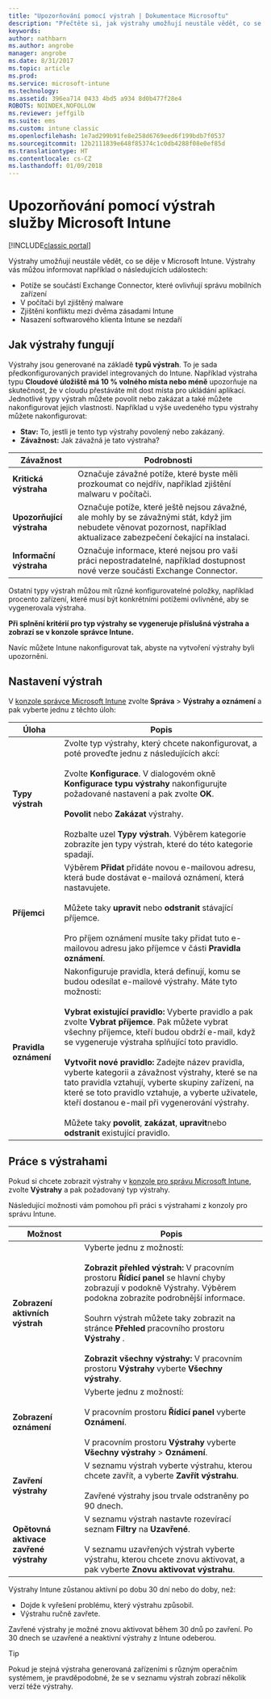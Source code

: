 ```yaml
---
title: "Upozorňování pomocí výstrah | Dokumentace Microsoftu"
description: "Přečtěte si, jak výstrahy umožňují neustále vědět, co se děje v Microsoft Intune."
keywords: 
author: nathbarn
ms.author: angrobe
manager: angrobe
ms.date: 8/31/2017
ms.topic: article
ms.prod: 
ms.service: microsoft-intune
ms.technology: 
ms.assetid: 396ea714 0433 4bd5 a934 8d0b477f28e4
ROBOTS: NOINDEX,NOFOLLOW
ms.reviewer: jeffgilb
ms.suite: ems
ms.custom: intune classic
ms.openlocfilehash: 1e7ad299b91fe8e258d6769eed6f199bdb7f0537
ms.sourcegitcommit: 12b2111839e648f85374c1c0db4288f08e0ef85d
ms.translationtype: HT
ms.contentlocale: cs-CZ
ms.lasthandoff: 01/09/2018
---
```

#  <a name="use-alerts-to-get-notified-by-microsoft-intune"></a>Upozorňování pomocí výstrah služby Microsoft Intune

[!INCLUDE[classic portal](../includes/classic-portal.md)]

Výstrahy umožňují neustále vědět, co se děje v Microsoft Intune. Výstrahy vás můžou informovat například o následujících událostech:
- Potíže se součástí Exchange Connector, které ovlivňují správu mobilních zařízení
- V počítači byl zjištěný malware
- Zjištění konfliktu mezi dvěma zásadami Intune
- Nasazení softwarového klienta Intune se nezdaří

## <a name="how-alerts-work"></a>Jak výstrahy fungují

Výstrahy jsou generované na základě **typů výstrah**. To je sada předkonfigurovaných pravidel integrovaných do Intune. Například výstraha typu **Cloudové úložiště má 10 % volného místa nebo méně** upozorňuje na skutečnost, že v cloudu přestáváte mít dost místa pro ukládání aplikací. Jednotlivé typy výstrah můžete povolit nebo zakázat a také můžete nakonfigurovat jejich vlastnosti. Například u výše uvedeného typu výstrahy můžete nakonfigurovat:

- **Stav:** To, jestli je tento typ výstrahy povolený nebo zakázaný.
- **Závažnost:** Jak závažná je tato výstraha?

|Závažnost|Podrobnosti|
|--|---|
|**Kritická výstraha**|Označuje závažné potíže, které byste měli prozkoumat co nejdřív, například zjištění malwaru v počítači.|
|**Upozorňující výstraha**|Označuje potíže, které ještě nejsou závažné, ale mohly by se závažnými stát, když jim nebudete věnovat pozornost, například aktualizace zabezpečení čekající na instalaci.|
|**Informační výstraha**|Označuje informace, které nejsou pro vaši práci nepostradatelné, například dostupnost nové verze součásti Exchange Connector.|

Ostatní typy výstrah můžou mít různé konfigurovatelné položky, například procento zařízení, které musí být konkrétními potížemi ovlivněné, aby se vygenerovala výstraha.

**Při splnění kritérií pro typ výstrahy se vygeneruje příslušná výstraha a zobrazí se v konzole správce Intune.**

Navíc můžete Intune nakonfigurovat tak, abyste na vytvoření výstrahy byli upozorněni.

## <a name="set-up-alerts"></a>Nastavení výstrah

V [konzole správce Microsoft Intune](https://manage.microsoft.com) zvolte **Správa** &gt; **Výstrahy a oznámení** a pak vyberte jednu z těchto úloh:

|Úloha|Popis|
|---|------|
|**Typy výstrah**|Zvolte typ výstrahy, který chcete nakonfigurovat, a poté proveďte jednu z následujících akcí:<br /><br />Zvolte **Konfigurace**. V dialogovém okně **Konfigurace typu výstrahy** nakonfigurujte požadované nastavení a pak zvolte **OK**.<br /><br />**Povolit** nebo **Zakázat** výstrahy.<br /><br />Rozbalte uzel **Typy výstrah**. Výběrem kategorie zobrazíte jen typy výstrah, které do této kategorie spadají.|
|**Příjemci**|Výběrem **Přidat** přidáte novou e-mailovou adresu, která bude dostávat e-mailová oznámení, která nastavujete.<br /><br />Můžete taky **upravit** nebo **odstranit** stávající příjemce.<br /><br />Pro příjem oznámení musíte taky přidat tuto e-mailovou adresu jako příjemce v části **Pravidla oznámení**.|
|**Pravidla oznámení**|Nakonfiguruje pravidla, která definují, komu se budou odesílat e-mailové výstrahy. Máte tyto možnosti:<br /><br />**Vybrat existující pravidlo:** Vyberte pravidlo a pak zvolte **Vybrat příjemce**. Pak můžete vybrat všechny příjemce, kteří budou obdrží e-mail, když se vygeneruje výstraha splňující toto pravidlo.<br /><br />**Vytvořit nové pravidlo:** Zadejte název pravidla, vyberte kategorii a závažnost výstrahy, které se na tato pravidla vztahují, vyberte skupiny zařízení, na které se toto pravidlo vztahuje, a vyberte uživatele, kteří dostanou e-mail při vygenerování výstrahy.<br /><br />Můžete taky **povolit**, **zakázat**, **upravit**nebo **odstranit** existující pravidlo.|

## <a name="working-with-alerts"></a>Práce s výstrahami

Pokud si chcete zobrazit výstrahy v [konzole pro správu Microsoft Intune](https://manage.microsoft.com), zvolte **Výstrahy** a pak požadovaný typ výstrahy.

Následující možnosti vám pomohou při práci s výstrahami z konzoly pro správu Intune.

|Možnost|Popis|
|-----|----|
|**Zobrazení aktivních výstrah**|Vyberte jednu z možností:<br /><br />**Zobrazit přehled výstrah:** V pracovním prostoru **Řídicí panel** se hlavní chyby zobrazují v podokně Výstrahy. Výběrem podokna zobrazíte podrobnější informace.<br /><br />Souhrn výstrah můžete taky zobrazit na stránce **Přehled** pracovního prostoru **Výstrahy** .<br /><br />**Zobrazit všechny výstrahy:** V pracovním prostoru **Výstrahy** vyberte **Všechny výstrahy**.|
|**Zobrazení oznámení**|Vyberte jednu z možností:<br /><br />V pracovním prostoru **Řídicí panel** vyberte **Oznámení**.<br /><br />V pracovním prostoru **Výstrahy** vyberte **Všechny výstrahy** &gt; **Oznámení**.|
|**Zavření výstrahy**|V seznamu výstrah vyberte výstrahu, kterou chcete zavřít, a vyberte **Zavřít výstrahu**.<br /><br />Zavřené výstrahy jsou trvale odstraněny po 90 dnech.|
|**Opětovná aktivace zavřené výstrahy**|V seznamu výstrah nastavte rozevírací seznam **Filtry** na **Uzavřené**.<br /><br />V seznamu uzavřených výstrah vyberte výstrahu, kterou chcete znovu aktivovat, a pak vyberte **Znovu aktivovat výstrahu**.|

Výstrahy Intune zůstanou aktivní po dobu 30 dní nebo do doby, než:

- Dojde k vyřešení problému, který výstrahu způsobil.
- Výstrahu ručně zavřete.

Zavřené výstrahy je možné znovu aktivovat během 30 dnů po zavření. Po 30 dnech se uzavřené a neaktivní výstrahy z Intune odeberou.

> [!TIP]
> Pokud je stejná výstraha generovaná zařízeními s různým operačním systémem, je pravděpodobné, že se v seznamu výstrah zobrazí několik verzí téže výstrahy.

